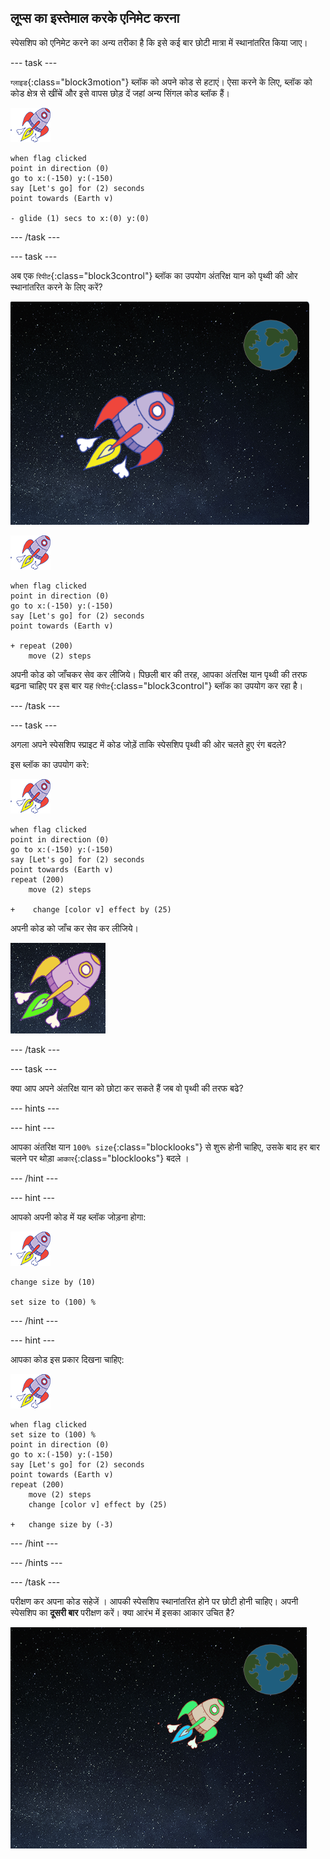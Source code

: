 ## लूप्स का इस्तेमाल करके एनिमेट करना

स्पेसशिप को एनिमेट करने का अन्य तरीका है कि इसे कई बार छोटी मात्रा में स्थानांतरित किया जाए।

--- task ---

`ग्लाइड`{:class="block3motion"} ब्लॉक को अपने कोड से हटाएं। ऐसा करने के लिए, ब्लॉक को कोड क्षेत्र से खींचें और इसे वापस छोड़ दें जहां अन्य सिंगल कोड ब्लॉक हैं।

![अंतरिक्ष यान स्प्राइट](images/sprite-spaceship.png)

```blocks3
when flag clicked
point in direction (0)
go to x:(-150) y:(-150)
say [Let's go] for (2) seconds
point towards (Earth v)

- glide (1) secs to x:(0) y:(0)
```

--- /task ---

--- task ---

अब एक `रिपीट`{:class="block3control"} ब्लॉक का उपयोग अंतरिक्ष यान को पृथ्वी की ओर स्थानांतरित करने के लिए करें?

![एक अंतरिक्ष यान एनीमेशन का परीक्षण](images/space-animate-stage.png)

![अंतरिक्ष यान स्प्राइट](images/sprite-spaceship.png)

```blocks3
when flag clicked
point in direction (0)
go to x:(-150) y:(-150)
say [Let's go] for (2) seconds
point towards (Earth v)

+ repeat (200)
    move (2) steps
```

अपनी कोड को जाँचकर सेव कर लीजिये। पिछली बार की तरह, आपका अंतरिक्ष यान पृथ्वी की तरफ बढ़ना चाहिए पर इस बार यह `रिपीट`{:class="block3control"} ब्लॉक का उपयोग कर रहा है।

--- /task ---

--- task ---

अगला अपने स्पेसशिप स्प्राइट में कोड जोड़ें ताकि स्पेसशिप पृथ्वी की ओर चलते हुए रंग बदले?

इस ब्लॉक का उपयोग करे:

![अंतरिक्ष यान स्प्राइट](images/sprite-spaceship.png)

```blocks3
when flag clicked
point in direction (0)
go to x:(-150) y:(-150)
say [Let's go] for (2) seconds
point towards (Earth v)
repeat (200)
    move (2) steps

+    change [color v] effect by (25)
```

अपनी कोड को जाँच कर सेव कर लीजिये।

![रंग बदलने वाले अंतरिक्ष यान का परीक्षण करना](images/space-colour-test.png)

--- /task ---

--- task ---

क्या आप अपने अंतरिक्ष यान को छोटा कर सकते हैं जब वो पृथ्वी की तरफ बढे?

--- hints ---


--- hint ---

आपका अंतरिक्ष यान `100% size`{:class="blocklooks"} से शुरू होनी चाहिए, उसके बाद हर बार चलने पर थोड़ा `आकार`{:class="blocklooks"} बदले ।

--- /hint ---

--- hint ---

आपको अपनी कोड में यह ब्लॉक जोड़ना होगा:

![अंतरिक्ष यान स्प्राइट](images/sprite-spaceship.png)

```blocks3
change size by (10)

set size to (100) %
```

--- /hint ---

--- hint ---

आपका कोड इस प्रकार दिखना चाहिए:

![अंतरिक्ष यान स्प्राइट](images/sprite-spaceship.png)

```blocks3
when flag clicked
set size to (100) %
point in direction (0)
go to x:(-150) y:(-150)
say [Let's go] for (2) seconds
point towards (Earth v)
repeat (200)
    move (2) steps
    change [color v] effect by (25)

+   change size by (-3)
```

--- /hint ---

--- /hints ---

--- /task ---

परीक्षण कर अपना कोड सहेजें । आपकी स्पेसशिप स्थानांतरित होने पर छोटी होनी चाहिए। अपनी स्पेसशिप का **दूसरी बार** परीक्षण करें। क्या आरंभ में इसका आकार उचित है?

![एक सिकुड़ते अंतरिक्ष यान का परीक्षण](images/space-size-test.png)
